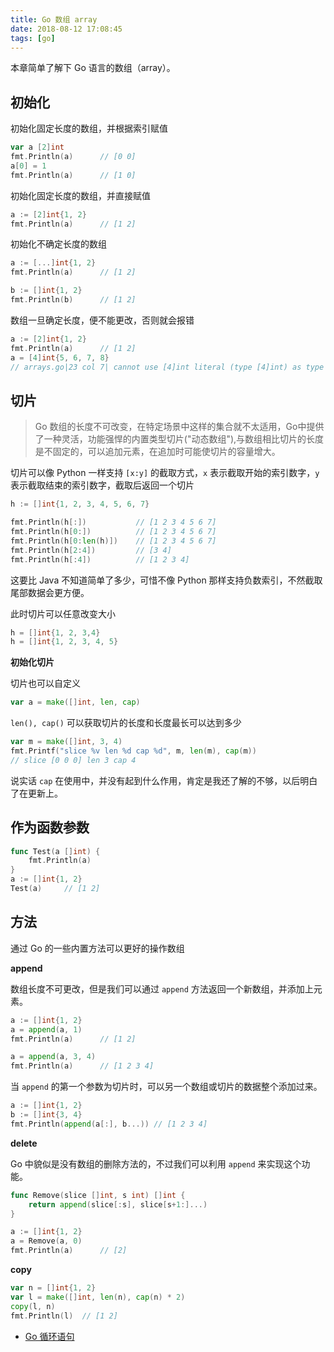 ```yaml
---
title: Go 数组 array
date: 2018-08-12 17:08:45
tags: [go]
---
```


本章简单了解下 Go 语言的数组（array）。
<!-- more --><!-- toc -->

## 初始化

初始化固定长度的数组，并根据索引赋值

```go
var a [2]int
fmt.Println(a)      // [0 0]
a[0] = 1
fmt.Println(a)      // [1 0]
```

初始化固定长度的数组，并直接赋值

```go
a := [2]int{1, 2}
fmt.Println(a)      // [1 2]
```

初始化不确定长度的数组

```go
a := [...]int{1, 2}
fmt.Println(a)      // [1 2]

b := []int{1, 2}
fmt.Println(b)      // [1 2]
```

数组一旦确定长度，便不能更改，否则就会报错

```go
a := [2]int{1, 2}
fmt.Println(a)      // [1 2]
a = [4]int{5, 6, 7, 8}
// arrays.go|23 col 7| cannot use [4]int literal (type [4]int) as type [2]int in assignment
```

## 切片

> Go 数组的长度不可改变，在特定场景中这样的集合就不太适用，Go中提供了一种灵活，功能强悍的内置类型切片("动态数组"),与数组相比切片的长度是不固定的，可以追加元素，在追加时可能使切片的容量增大。

切片可以像 Python 一样支持 `[x:y]` 的截取方式，`x` 表示截取开始的索引数字，`y` 表示截取结束的索引数字，截取后返回一个切片

```go
h := []int{1, 2, 3, 4, 5, 6, 7}

fmt.Println(h[:])           // [1 2 3 4 5 6 7]
fmt.Println(h[0:])          // [1 2 3 4 5 6 7]
fmt.Println(h[0:len(h)])    // [1 2 3 4 5 6 7]
fmt.Println(h[2:4])         // [3 4]
fmt.Println(h[:4])          // [1 2 3 4]
```

这要比 Java 不知道简单了多少，可惜不像 Python 那样支持负数索引，不然截取尾部数据会更方便。

此时切片可以任意改变大小

```go
h = []int{1, 2, 3,4}
h = []int{1, 2, 3, 4, 5}
```

**初始化切片**

切片也可以自定义

```go
var a = make([]int, len, cap)
```

`len(), cap()` 可以获取切片的长度和长度最长可以达到多少

```go
var m = make([]int, 3, 4)
fmt.Printf("slice %v len %d cap %d", m, len(m), cap(m))
// slice [0 0 0] len 3 cap 4
```

说实话 `cap` 在使用中，并没有起到什么作用，肯定是我还了解的不够，以后明白了在更新上。


## 作为函数参数

```go
func Test(a []int) {
	fmt.Println(a)
}
a := []int{1, 2}
Test(a)     // [1 2]
```

## 方法

通过 Go 的一些内置方法可以更好的操作数组

**append**

数组长度不可更改，但是我们可以通过 `append` 方法返回一个新数组，并添加上元素。

```go
a := []int{1, 2}
a = append(a, 1)
fmt.Println(a)      // [1 2]

a = append(a, 3, 4)
fmt.Println(a)      // [1 2 3 4]
```

当 `append` 的第一个参数为切片时，可以另一个数组或切片的数据整个添加过来。

```go
a := []int{1, 2}
b := []int{3, 4}
fmt.Println(append(a[:], b...)) // [1 2 3 4]
```

**delete**

Go 中貌似是没有数组的删除方法的，不过我们可以利用 `append` 来实现这个功能。

```go
func Remove(slice []int, s int) []int {
    return append(slice[:s], slice[s+1:]...)
}

a := []int{1, 2}
a = Remove(a, 0)
fmt.Println(a)      // [2]
```

**copy**

```go
var n = []int{1, 2}
var l = make([]int, len(n), cap(n) * 2)
copy(l, n)
fmt.Println(l)  // [1 2]
```

- [Go 循环语句](/2018/08/24/go-loops/)
